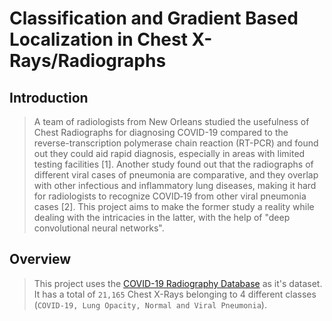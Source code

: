 # Classification and Gradient Based Localization in Chest X-Rays/Radiographs

## Introduction
> A team of radiologists from New Orleans studied the usefulness of Chest Radiographs for diagnosing COVID-19 compared to the reverse-transcription polymerase chain reaction (RT-PCR) and found out they could aid rapid diagnosis, especially in areas with limited testing facilities [1].
> Another study found out that the radiographs of different viral cases of pneumonia are comparative, and they overlap with other infectious and inflammatory lung diseases, making it hard for radiologists to recognize COVID‐19 from other viral pneumonia cases [2].
> This project aims to make the former study a reality while dealing with the intricacies in the latter, with the help of "deep convolutional neural networks".

## Overview
> This project uses the [COVID-19 Radiography Database](https://www.kaggle.com/tawsifurrahman/covid19-radiography-database) as it's dataset.
> It has a total of `21,165` Chest X-Rays belonging to 4 different classes (`COVID-19, Lung Opacity, Normal and Viral Pneumonia`).